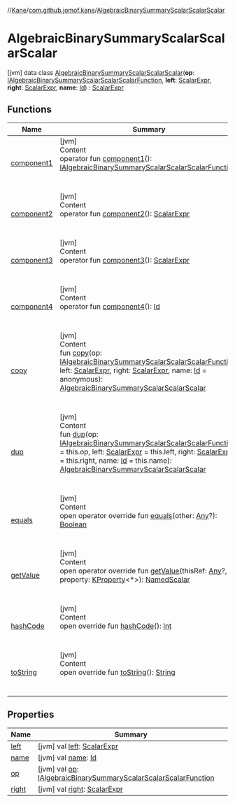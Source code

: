 //[Kane](../../index.md)/[com.github.jomof.kane](../index.md)/[AlgebraicBinarySummaryScalarScalarScalar](index.md)



# AlgebraicBinarySummaryScalarScalarScalar  
 [jvm] data class [AlgebraicBinarySummaryScalarScalarScalar](index.md)(**op**: [IAlgebraicBinarySummaryScalarScalarScalarFunction](../-i-algebraic-binary-summary-scalar-scalar-scalar-function/index.md), **left**: [ScalarExpr](../-scalar-expr/index.md), **right**: [ScalarExpr](../-scalar-expr/index.md), **name**: [Id](../../com.github.jomof.kane.impl/index.md#%5Bcom.github.jomof.kane.impl%2FId%2F%2F%2FPointingToDeclaration%2F%5D%2FClasslikes%2F-1834823388)) : [ScalarExpr](../-scalar-expr/index.md)   


## Functions  
  
|  Name|  Summary| 
|---|---|
| <a name="com.github.jomof.kane/AlgebraicBinarySummaryScalarScalarScalar/component1/#/PointingToDeclaration/"></a>[component1](component1.md)| <a name="com.github.jomof.kane/AlgebraicBinarySummaryScalarScalarScalar/component1/#/PointingToDeclaration/"></a>[jvm]  <br>Content  <br>operator fun [component1](component1.md)(): [IAlgebraicBinarySummaryScalarScalarScalarFunction](../-i-algebraic-binary-summary-scalar-scalar-scalar-function/index.md)  <br><br><br>
| <a name="com.github.jomof.kane/AlgebraicBinarySummaryScalarScalarScalar/component2/#/PointingToDeclaration/"></a>[component2](component2.md)| <a name="com.github.jomof.kane/AlgebraicBinarySummaryScalarScalarScalar/component2/#/PointingToDeclaration/"></a>[jvm]  <br>Content  <br>operator fun [component2](component2.md)(): [ScalarExpr](../-scalar-expr/index.md)  <br><br><br>
| <a name="com.github.jomof.kane/AlgebraicBinarySummaryScalarScalarScalar/component3/#/PointingToDeclaration/"></a>[component3](component3.md)| <a name="com.github.jomof.kane/AlgebraicBinarySummaryScalarScalarScalar/component3/#/PointingToDeclaration/"></a>[jvm]  <br>Content  <br>operator fun [component3](component3.md)(): [ScalarExpr](../-scalar-expr/index.md)  <br><br><br>
| <a name="com.github.jomof.kane/AlgebraicBinarySummaryScalarScalarScalar/component4/#/PointingToDeclaration/"></a>[component4](component4.md)| <a name="com.github.jomof.kane/AlgebraicBinarySummaryScalarScalarScalar/component4/#/PointingToDeclaration/"></a>[jvm]  <br>Content  <br>operator fun [component4](component4.md)(): [Id](../../com.github.jomof.kane.impl/index.md#%5Bcom.github.jomof.kane.impl%2FId%2F%2F%2FPointingToDeclaration%2F%5D%2FClasslikes%2F-1834823388)  <br><br><br>
| <a name="com.github.jomof.kane/AlgebraicBinarySummaryScalarScalarScalar/copy/#com.github.jomof.kane.IAlgebraicBinarySummaryScalarScalarScalarFunction#com.github.jomof.kane.ScalarExpr#com.github.jomof.kane.ScalarExpr#kotlin.Any/PointingToDeclaration/"></a>[copy](copy.md)| <a name="com.github.jomof.kane/AlgebraicBinarySummaryScalarScalarScalar/copy/#com.github.jomof.kane.IAlgebraicBinarySummaryScalarScalarScalarFunction#com.github.jomof.kane.ScalarExpr#com.github.jomof.kane.ScalarExpr#kotlin.Any/PointingToDeclaration/"></a>[jvm]  <br>Content  <br>fun [copy](copy.md)(op: [IAlgebraicBinarySummaryScalarScalarScalarFunction](../-i-algebraic-binary-summary-scalar-scalar-scalar-function/index.md), left: [ScalarExpr](../-scalar-expr/index.md), right: [ScalarExpr](../-scalar-expr/index.md), name: [Id](../../com.github.jomof.kane.impl/index.md#%5Bcom.github.jomof.kane.impl%2FId%2F%2F%2FPointingToDeclaration%2F%5D%2FClasslikes%2F-1834823388) = anonymous): [AlgebraicBinarySummaryScalarScalarScalar](index.md)  <br><br><br>
| <a name="com.github.jomof.kane/AlgebraicBinarySummaryScalarScalarScalar/dup/#com.github.jomof.kane.IAlgebraicBinarySummaryScalarScalarScalarFunction#com.github.jomof.kane.ScalarExpr#com.github.jomof.kane.ScalarExpr#kotlin.Any/PointingToDeclaration/"></a>[dup](dup.md)| <a name="com.github.jomof.kane/AlgebraicBinarySummaryScalarScalarScalar/dup/#com.github.jomof.kane.IAlgebraicBinarySummaryScalarScalarScalarFunction#com.github.jomof.kane.ScalarExpr#com.github.jomof.kane.ScalarExpr#kotlin.Any/PointingToDeclaration/"></a>[jvm]  <br>Content  <br>fun [dup](dup.md)(op: [IAlgebraicBinarySummaryScalarScalarScalarFunction](../-i-algebraic-binary-summary-scalar-scalar-scalar-function/index.md) = this.op, left: [ScalarExpr](../-scalar-expr/index.md) = this.left, right: [ScalarExpr](../-scalar-expr/index.md) = this.right, name: [Id](../../com.github.jomof.kane.impl/index.md#%5Bcom.github.jomof.kane.impl%2FId%2F%2F%2FPointingToDeclaration%2F%5D%2FClasslikes%2F-1834823388) = this.name): [AlgebraicBinarySummaryScalarScalarScalar](index.md)  <br><br><br>
| <a name="kotlin/Any/equals/#kotlin.Any?/PointingToDeclaration/"></a>[equals](../../com.github.jomof.kane.impl.types/-double-algebraic-type/index.md#%5Bkotlin%2FAny%2Fequals%2F%23kotlin.Any%3F%2FPointingToDeclaration%2F%5D%2FFunctions%2F-1834823388)| <a name="kotlin/Any/equals/#kotlin.Any?/PointingToDeclaration/"></a>[jvm]  <br>Content  <br>open operator override fun [equals](../../com.github.jomof.kane.impl.types/-double-algebraic-type/index.md#%5Bkotlin%2FAny%2Fequals%2F%23kotlin.Any%3F%2FPointingToDeclaration%2F%5D%2FFunctions%2F-1834823388)(other: [Any](https://kotlinlang.org/api/latest/jvm/stdlib/kotlin/-any/index.html)?): [Boolean](https://kotlinlang.org/api/latest/jvm/stdlib/kotlin/-boolean/index.html)  <br><br><br>
| <a name="com.github.jomof.kane/AlgebraicBinarySummaryScalarScalarScalar/getValue/#kotlin.Any?#kotlin.reflect.KProperty[*]/PointingToDeclaration/"></a>[getValue](get-value.md)| <a name="com.github.jomof.kane/AlgebraicBinarySummaryScalarScalarScalar/getValue/#kotlin.Any?#kotlin.reflect.KProperty[*]/PointingToDeclaration/"></a>[jvm]  <br>Content  <br>open operator override fun [getValue](get-value.md)(thisRef: [Any](https://kotlinlang.org/api/latest/jvm/stdlib/kotlin/-any/index.html)?, property: [KProperty](https://kotlinlang.org/api/latest/jvm/stdlib/kotlin.reflect/-k-property/index.html)<*>): [NamedScalar](../../com.github.jomof.kane.impl/-named-scalar/index.md)  <br><br><br>
| <a name="kotlin/Any/hashCode/#/PointingToDeclaration/"></a>[hashCode](../../com.github.jomof.kane.impl.types/-double-algebraic-type/index.md#%5Bkotlin%2FAny%2FhashCode%2F%23%2FPointingToDeclaration%2F%5D%2FFunctions%2F-1834823388)| <a name="kotlin/Any/hashCode/#/PointingToDeclaration/"></a>[jvm]  <br>Content  <br>open override fun [hashCode](../../com.github.jomof.kane.impl.types/-double-algebraic-type/index.md#%5Bkotlin%2FAny%2FhashCode%2F%23%2FPointingToDeclaration%2F%5D%2FFunctions%2F-1834823388)(): [Int](https://kotlinlang.org/api/latest/jvm/stdlib/kotlin/-int/index.html)  <br><br><br>
| <a name="com.github.jomof.kane/AlgebraicBinarySummaryScalarScalarScalar/toString/#/PointingToDeclaration/"></a>[toString](to-string.md)| <a name="com.github.jomof.kane/AlgebraicBinarySummaryScalarScalarScalar/toString/#/PointingToDeclaration/"></a>[jvm]  <br>Content  <br>open override fun [toString](to-string.md)(): [String](https://kotlinlang.org/api/latest/jvm/stdlib/kotlin/-string/index.html)  <br><br><br>


## Properties  
  
|  Name|  Summary| 
|---|---|
| <a name="com.github.jomof.kane/AlgebraicBinarySummaryScalarScalarScalar/left/#/PointingToDeclaration/"></a>[left](left.md)| <a name="com.github.jomof.kane/AlgebraicBinarySummaryScalarScalarScalar/left/#/PointingToDeclaration/"></a> [jvm] val [left](left.md): [ScalarExpr](../-scalar-expr/index.md)   <br>
| <a name="com.github.jomof.kane/AlgebraicBinarySummaryScalarScalarScalar/name/#/PointingToDeclaration/"></a>[name](name.md)| <a name="com.github.jomof.kane/AlgebraicBinarySummaryScalarScalarScalar/name/#/PointingToDeclaration/"></a> [jvm] val [name](name.md): [Id](../../com.github.jomof.kane.impl/index.md#%5Bcom.github.jomof.kane.impl%2FId%2F%2F%2FPointingToDeclaration%2F%5D%2FClasslikes%2F-1834823388)   <br>
| <a name="com.github.jomof.kane/AlgebraicBinarySummaryScalarScalarScalar/op/#/PointingToDeclaration/"></a>[op](op.md)| <a name="com.github.jomof.kane/AlgebraicBinarySummaryScalarScalarScalar/op/#/PointingToDeclaration/"></a> [jvm] val [op](op.md): [IAlgebraicBinarySummaryScalarScalarScalarFunction](../-i-algebraic-binary-summary-scalar-scalar-scalar-function/index.md)   <br>
| <a name="com.github.jomof.kane/AlgebraicBinarySummaryScalarScalarScalar/right/#/PointingToDeclaration/"></a>[right](right.md)| <a name="com.github.jomof.kane/AlgebraicBinarySummaryScalarScalarScalar/right/#/PointingToDeclaration/"></a> [jvm] val [right](right.md): [ScalarExpr](../-scalar-expr/index.md)   <br>


